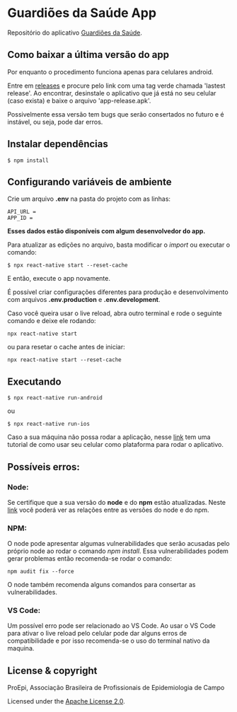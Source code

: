 # Guardiões da Saúde App

Repositório do aplicativo [Guardiões da Saúde](https://linktr.ee/guardioesdasaude).

## Como baixar a última versão do app

Por enquanto o procedimento funciona apenas para celulares android.

Entre em [releases](https://github.com/proepidesenvolvimento/guardioes-app/releases) e procure pelo link com uma tag verde chamada 'lastest release'. Ao encontrar, desinstale o aplicativo que já está no seu celular (caso exista) e baixe o arquivo 'app-release.apk'.

Possivelmente essa versão tem bugs que serão consertados no futuro e é instável, ou seja, pode dar erros.

## Instalar dependências

```shell
$ npm install
```

## Configurando variáveis de ambiente

Crie um arquivo **.env** na pasta do projeto com as linhas:
```shell
API_URL = 
APP_ID =
```
**Esses dados estão disponíveis com algum desenvolvedor do app.**

Para atualizar as edições no arquivo, basta modificar o *import* ou executar o comando:

```shell
$ npx react-native start --reset-cache
```
E então, execute o app novamente.

É possível criar configurações diferentes para produção e desenvolvimento com arquivos **.env.production** e **.env.development**.

Caso você queira usar o live reload, abra outro terminal e rode o seguinte comando e deixe ele rodando:

~~~shell
npx react-native start
~~~

ou para resetar o cache antes de iniciar:

~~~shell
npx react-native start --reset-cache
~~~

## Executando
```shell
$ npx react-native run-android
```
ou
```shell
$ npx react-native run-ios
```

Caso a sua máquina não possa rodar a aplicação, nesse [link](https://reactnative.dev/docs/running-on-device) tem uma tutorial de como usar seu celular como plataforma para rodar o aplicativo.

## Possíveis erros:

### Node:

Se certifique que a sua versão do **node** e do **npm** estão atualizadas. Neste [link](https://nodejs.org/pt-br/download/releases/) você poderá ver as relações entre as versões do node e do npm. 

### NPM:

O node pode apresentar algumas vulnerabilidades que serão acusadas pelo próprio node ao rodar o comando *npm install*. Essa vulnerabilidades podem gerar problemas então recomenda-se rodar o comando:

~~~Shell
npm audit fix --force
~~~

O node também recomenda alguns comandos para consertar as vulnerabilidades.

### VS Code:

Um possível erro pode ser relacionado ao VS Code. Ao usar o VS Code para ativar o live reload pelo celular pode dar alguns erros de compatibilidade e por isso recomenda-se o uso do terminal nativo da maquina.

## License & copyright

ProEpi, Associação Brasileira de Profissionais de Epidemiologia de Campo

Licensed under the [Apache License 2.0](LICENSE.md).
